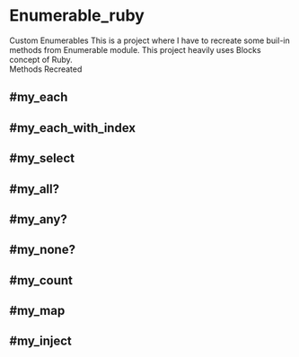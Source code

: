 # Enumerable_ruby
Custom Enumerables This is a project where I have to recreate some buil-in methods from Enumerable module.
This project heavily uses Blocks concept of Ruby.  
Methods Recreated 
## #my_each 
## #my_each_with_index 
## #my_select 
## #my_all? 
## #my_any? 
## #my_none? 
## #my_count 
## #my_map 
## #my_inject
